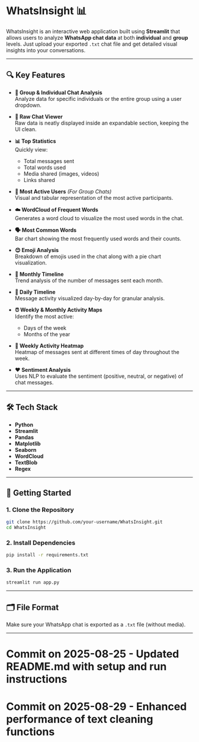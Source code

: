 # WhatsInsight 📊

WhatsInsight is an interactive web application built using **Streamlit** that allows users to analyze **WhatsApp chat data** at both **individual** and **group** levels. Just upload your exported `.txt` chat file and get detailed visual insights into your conversations.

---

## 🔍 Key Features

- **👤 Group & Individual Chat Analysis**  
  Analyze data for specific individuals or the entire group using a user dropdown.

- **📄 Raw Chat Viewer**  
  Raw data is neatly displayed inside an expandable section, keeping the UI clean.

- **📊 Top Statistics**  
  Quickly view:

  - Total messages sent
  - Total words used
  - Media shared (images, videos)
  - Links shared

- **👥 Most Active Users** _(For Group Chats)_  
  Visual and tabular representation of the most active participants.

- **☁️ WordCloud of Frequent Words**  
  Generates a word cloud to visualize the most used words in the chat.

- **🗣️ Most Common Words**  
  Bar chart showing the most frequently used words and their counts.

- **😊 Emoji Analysis**  
  Breakdown of emojis used in the chat along with a pie chart visualization.

- **📆 Monthly Timeline**  
  Trend analysis of the number of messages sent each month.

- **📅 Daily Timeline**  
  Message activity visualized day-by-day for granular analysis.

- **⏰ Weekly & Monthly Activity Maps**  
  Identify the most active:

  - Days of the week
  - Months of the year

- **🧭 Weekly Activity Heatmap**  
  Heatmap of messages sent at different times of day throughout the week.

- **❤️ Sentiment Analysis**  
  Uses NLP to evaluate the sentiment (positive, neutral, or negative) of chat messages.

---

## 🛠️ Tech Stack

- **Python**
- **Streamlit**
- **Pandas**
- **Matplotlib**
- **Seaborn**
- **WordCloud**
- **TextBlob**
- **Regex**

---

## 🚀 Getting Started

### 1. Clone the Repository

```bash
git clone https://github.com/your-username/WhatsInsight.git
cd WhatsInsight
```

### 2. Install Dependencies

```bash
pip install -r requirements.txt
```

### 3. Run the Application

```bash
streamlit run app.py
```

---

## 🗂️ File Format

Make sure your WhatsApp chat is exported as a `.txt` file (without media).

---

# Commit on 2025-08-25 - Updated README.md with setup and run instructions

# Commit on 2025-08-29 - Enhanced performance of text cleaning functions
